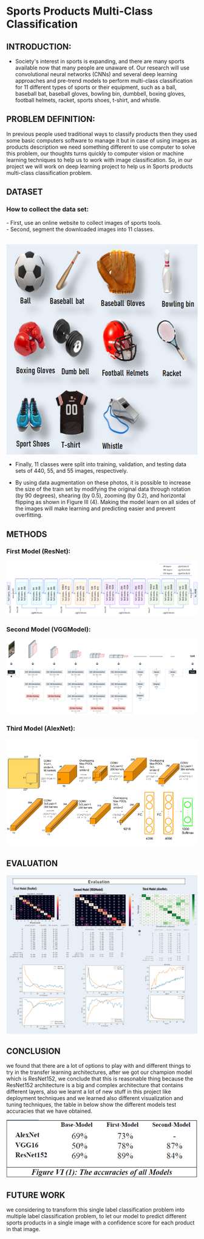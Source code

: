 # Sports Products Multi-Class Classification
## INTRODUCTION:
- Society's interest in sports is expanding, and there are many sports available now that many people are unaware of. Our research will use convolutional neural networks (CNNs) and several deep learning approaches and pre-trend models to perform multi-class classification for 11 different types of sports or their equipment, such as a ball, baseball bat, baseball gloves, bowling bin, dumbbell, boxing gloves, football helmets, racket, sports shoes, t-shirt, and whistle. 

## PROBLEM DEFINITION:
In previous people used  traditional ways to classify products then they used some basic computers software to manage it but in case of using images as products description we need something different to use computer to solve this problem, our thoughts turns quickly to computer vision or machine learning techniques to help us to work with image classification. So, in our project we will work on deep learning project to help us in Sports products multi-class classification problem.

## DATASET
<h3>How to collect the data set:</h3>
- First, use an online website to collect images of sports tools.<br/>
- Second, segment the downloaded images into 11 classes.<br/><br/>

<center>

!['Sports Products'](Images_ProCV/Sport_DataSet.jpg)

</center>

- Finally, 11 classes were split into training, validation, and testing data sets of 440, 55, and 55 images, respectively.

- By using data augmentation on these photos, it is possible to increase the size of the train set by modifying the original data through rotation (by 90 degrees), shearing (by 0.5), zooming (by 0.2), and horizontal flipping as shown in Figure III (4). Making the model learn on all sides of the images will make learning and predicting easier and prevent overfitting.

## METHODS

### First Model (ResNet):
<center>

!['Sports Products'](Images_ProCV/ResNet.png)

</center>

### Second Model (VGGModel):
<center>

!['Sports Products'](Images_ProCV/VGGModel.jpg)

</center>

### Third Model (AlexNet):
<center>

!['Sports Products'](Images_ProCV/AlexNet.png)

</center>

## EVALUATION
<center>

!['Sports Products'](Images_ProCV/Evelation_CV.jpg)

</center>

## CONCLUSION
we found that there are a lot of options to play with and different things to try in the transfer learning architectures, after we got our champion model which is ResNet152, we conclude that this is reasonable thing because the ResNet152 architecture is a big and complex architecture that contains different layers, also we learnt a lot of new stuff in this project like deployment techniques and we learned also different visualization and tuning techniques, the table in below show the different models test accuracies that we have obtained.

<center>

!['Sports Products'](Images_ProCV/TableProCV.jpg)

</center>

## FUTURE WORK

we considering to transform this single label classification problem into multiple label classification problem, to let our model to predict different sports products in a single image with a confidence score for each product in that image.


